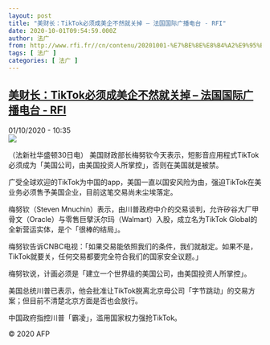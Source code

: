 ```yaml
---
layout: post
title: "美财长：TikTok必须成美企不然就关掉 – 法国国际广播电台 - RFI"
date: 2020-10-01T09:54:59.000Z
author: 法广
from: http://www.rfi.fr//cn/contenu/20201001-%E7%BE%8E%E8%B4%A2%E9%95%BFtiktok%E5%BF%85%E9%A1%BB%E6%88%90%E7%BE%8E%E4%BC%81%E4%B8%8D%E7%84%B6%E5%B0%B1%E5%85%B3%E6%8E%89
tags: [ 法广 ]
categories: [ 法广 ]
---
```

<!--1601546099000-->
[美财长：TikTok必须成美企不然就关掉 – 法国国际广播电台 - RFI](http://www.rfi.fr//cn/contenu/20201001-%E7%BE%8E%E8%B4%A2%E9%95%BFtiktok%E5%BF%85%E9%A1%BB%E6%88%90%E7%BE%8E%E4%BC%81%E4%B8%8D%E7%84%B6%E5%B0%B1%E5%85%B3%E6%8E%89)
------

<div>
<div>01/10/2020 - 10:35</div><img src="https://s.rfi.fr/media/display/ec3ff074-03c4-11eb-87c1-005056bf87d6/w:310/p:16x9/int0007b.201001163501.jpg"><div class="t-content__body u-clearfix">            <p>（法新社华盛顿30日电）    美国财政部长梅努钦今天表示，短影音应用程式TikTok必须成为「美国公司，由美国投资人所掌控」，否则在美国就是被禁。</p><p>    广受全球欢迎的TikTok为中国的app，美国一直以国安风险为由，强迫TikTok在美业务必须售予美国企业，目前这笔交易尚未尘埃落定。</p><p>    梅努钦（Steven Mnuchin）表示，由川普政府中介的交易谈判，允许矽谷大厂甲骨文（Oracle）与零售巨擘沃尔玛（Walmart）入股，成立名为TikTok Global的全新营运实体，是个「很棒的结局」。</p><p>    梅努钦告诉CNBC电视：「如果交易能依照我们的条件，我们就敲定。如果不是，TikTok就要关，任何交易都要完全符合我们的国家安全议题。」</p><p>    梅努钦说，计画必须是「建立一个世界级的美国公司，由美国投资人所掌控」。</p><p>    美国总统川普已表示，他会批准让TikTok脱离北京母公司「字节跳动」的交易方案；但目前不清楚北京方面是否也会放行。</p><p>    中国政府指控川普「霸凌」，滥用国家权力强抢TikTok。</p>            <p class="t-copyright">© 2020 AFP</p>        </div>
</div>
